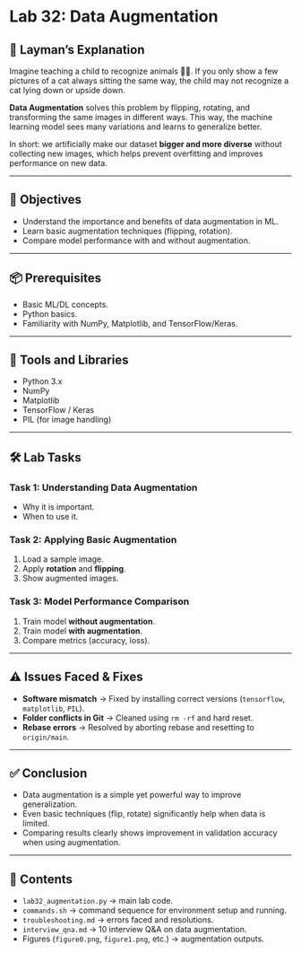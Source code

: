 # Lab 32: Data Augmentation

## 📝 Layman’s Explanation
Imagine teaching a child to recognize animals 🐶🐱. If you only show a few pictures of a cat always sitting the same way, the child may not recognize a cat lying down or upside down.  

**Data Augmentation** solves this problem by flipping, rotating, and transforming the same images in different ways. This way, the machine learning model sees many variations and learns to generalize better.  

In short: we artificially make our dataset **bigger and more diverse** without collecting new images, which helps prevent overfitting and improves performance on new data.

---

## 🎯 Objectives
- Understand the importance and benefits of data augmentation in ML.
- Learn basic augmentation techniques (flipping, rotation).
- Compare model performance with and without augmentation.

---

## 📦 Prerequisites
- Basic ML/DL concepts.
- Python basics.
- Familiarity with NumPy, Matplotlib, and TensorFlow/Keras.

---

## 🔧 Tools and Libraries
- Python 3.x  
- NumPy  
- Matplotlib  
- TensorFlow / Keras  
- PIL (for image handling)  

---

## 🛠️ Lab Tasks

### Task 1: Understanding Data Augmentation
- Why it is important.  
- When to use it.  

### Task 2: Applying Basic Augmentation
1. Load a sample image.  
2. Apply **rotation** and **flipping**.  
3. Show augmented images.  

### Task 3: Model Performance Comparison
1. Train model **without augmentation**.  
2. Train model **with augmentation**.  
3. Compare metrics (accuracy, loss).  

---

## ⚠️ Issues Faced & Fixes
- **Software mismatch** → Fixed by installing correct versions (`tensorflow`, `matplotlib`, `PIL`).  
- **Folder conflicts in Git** → Cleaned using `rm -rf` and hard reset.  
- **Rebase errors** → Resolved by aborting rebase and resetting to `origin/main`.  

---

## ✅ Conclusion
- Data augmentation is a simple yet powerful way to improve generalization.  
- Even basic techniques (flip, rotate) significantly help when data is limited.  
- Comparing results clearly shows improvement in validation accuracy when using augmentation.  

---

## 📂 Contents
- `lab32_augmentation.py` → main lab code.  
- `commands.sh` → command sequence for environment setup and running.  
- `troubleshooting.md` → errors faced and resolutions.  
- `interview_qna.md` → 10 interview Q&A on data augmentation.  
- Figures (`figure0.png`, `figure1.png`, etc.) → augmentation outputs.  
